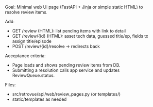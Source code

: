 Goal: Minimal web UI page (FastAPI + Jinja or simple static HTML) to resolve review items.

Add:

- GET /review (HTML): list pending items with link to detail
- GET /review/{id} (HTML): asset tech data, guessed title/ep, fields to assign title/episode
- POST /review/{id}/resolve -> redirects back

Acceptance criteria:

- Page loads and shows pending review items from DB.
- Submitting a resolution calls app service and updates ReviewQueue.status.

Files:

- src/retrovue/api/web/review_pages.py (or templates/)
- static/templates as needed
